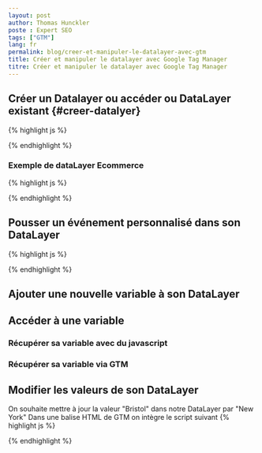 ```yaml
---
layout: post
author: Thomas Hunckler
poste : Expert SEO
tags: ["GTM"]
lang: fr
permalink: blog/creer-et-manipuler-le-datalayer-avec-gtm
title: Créer et manipuler le datalayer avec Google Tag Manager
titre: Créer et manipuler le datalayer avec Google Tag Manager
---
```

## Créer un Datalayer ou accéder ou DataLayer existant {#creer-datalyer}
{% highlight js %}
  <script>
    window.dataLayer = window.dataLayer || [];
    console.log(datalayer); // visualiser dans la console son dataLayer
  </script>
{% endhighlight %}

### Exemple de dataLayer Ecommerce
{% highlight js %}
<script>
  window.dataLayer = window.dataLayer || [];
  dataLayer.push({
    'event': 'monEvenementPersonnalise',
    "ecommerce": {
      "purchase": {
        "actionField": {
          "id": "123456",
          "affiliation": "Outdoor Adventure Park",
          "revenue": "29.98",
          "location": "Bristol" // Our custom purchase attribute
        },
        "products": [{
          "name": "Quad Biking",
          "id": "15727899",
          "category": "Vehicle Track",
          "price": "14.99",
          "quantity": "1"
        },
        {
          "name": "Clay Pigeons",
          "id": "16682710",
          "category": "Shooting Range",
          "price": "14.99",
          "quantity": "1"
        }]
      }
    }
  });
</script>
{% endhighlight %}

## Pousser un événement personnalisé dans son DataLayer
{% highlight js %}
  <script>
    window.dataLayer = window.dataLayer || [];
    dataLayer.push({'event': 'monEvenementPersonnalise'});
  </script>
{% endhighlight %}

## Ajouter une nouvelle variable à son DataLayer

## Accéder à une variable

### Récupérer sa variable avec du javascript

### Récupérer sa variable via GTM

## Modifier les valeurs de son DataLayer
On souhaite mettre à jour la valeur "Bristol" dans notre DataLayer par "New York"
Dans une balise HTML de GTM on intègre le script suivant
{% highlight js %}
<script>
  dataLayer.push({'ecommerce':{'purchase' :{ 'actionField' :{'location': "New York"}}}});
</script>
{% endhighlight %}
